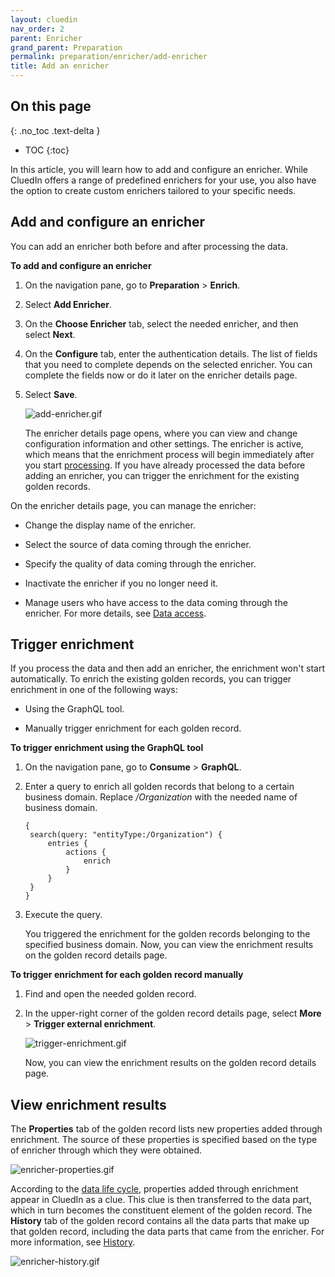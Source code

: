```yaml
---
layout: cluedin
nav_order: 2
parent: Enricher
grand_parent: Preparation
permalink: preparation/enricher/add-enricher
title: Add an enricher
---
```

## On this page
{: .no_toc .text-delta }
- TOC
{:toc}

In this article, you will learn how to add and configure an enricher. While CluedIn offers a range of predefined enrichers for your use, you also have the option to create custom enrichers tailored to your specific needs.

## Add and configure an enricher

You can add an enricher both before and after processing the data.

**To add and configure an enricher**

1. On the navigation pane, go to **Preparation** > **Enrich**.

1. Select **Add Enricher**.

1. On the **Choose Enricher** tab, select the needed enricher, and then select **Next**.

1. On the **Configure** tab, enter the authentication details. The list of fields that you need to complete depends on the selected enricher. You can complete the fields now or do it later on the enricher details page.

1. Select **Save**.

    ![add-enricher.gif](../../assets/images/preparation/enricher/add-enricher.gif)

    The enricher details page opens, where you can view and change configuration information and other settings. The enricher is active, which means that the enrichment process will begin immediately after you start [processing](/integration/process-data). If you have already processed the data before adding an enricher, you can trigger the enrichment for the existing golden records.

On the enricher details page, you can manage the enricher:

- Change the display name of the enricher. 

- Select the source of data coming through the enricher.

- Specify the quality of data coming through the enricher.

- Inactivate the enricher if you no longer need it.

- Manage users who have access to the data coming through the enricher. For more details, see [Data access](/administration/user-access/data-access).

## Trigger enrichment 

If you process the data and then add an enricher, the enrichment won't start automatically. To enrich the existing golden records, you can trigger enrichment in one of the following ways:

- Using the GraphQL tool.

- Manually trigger enrichment for each golden record.

**To trigger enrichment using the GraphQL tool**

1. On the navigation pane, go to **Consume** > **GraphQL**.

1. Enter a query to enrich all golden records that belong to a certain business domain. Replace _/Organization_ with the needed name of business domain.

    ```
    {
     search(query: "entityType:/Organization") {
         entries {
             actions {
                 enrich
             }
         }
     }
    }
    ```

1. Execute the query.

    You triggered the enrichment for the golden records belonging to the specified business domain. Now, you can view the enrichment results on the golden record details page.

**To trigger enrichment for each golden record manually**

1. Find and open the needed golden record.

1. In the upper-right corner of the golden record details page, select **More** > **Trigger external enrichment**.

    ![trigger-enrichment.gif](../../assets/images/preparation/enricher/trigger-enrichment.gif)

    Now, you can view the enrichment results on the golden record details page.

## View enrichment results

The **Properties** tab of the golden record lists new properties added through enrichment. The source of these properties is specified based on the type of enricher through which they were obtained.

![enricher-properties.gif](../../assets/images/preparation/enricher/enricher-properties.gif)

According to the [data life cycle](/key-terms-and-features/data-life-cycle), properties added through enrichment appear in CluedIn as a clue. This clue is then transferred to the data part, which in turn becomes the constituent element of the golden record. The **History** tab of the golden record contains all the data parts that make up that golden record, including the data parts that came from the enricher. For more information, see [History](/key-terms-and-features/golden-records/history).

![enricher-history.gif](../../assets/images/preparation/enricher/enricher-history.gif)